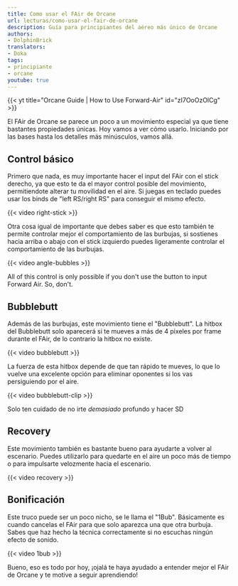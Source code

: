 ```yaml
---
title: Como usar el FAir de Orcane
url: lecturas/como-usar-el-fair-de-orcane
description: Guía para principiantes del aéreo más único de Orcane
authors:
- DolphinBrick
translators:
- Doka
tags:
- principiante
- orcane
youtube: true
---
```


{{< yt title="Orcane Guide | How to Use Forward-Air" id="zI7OoOzOlCg" >}}

El FAir de Orcane se parece un poco a un movimiento especial ya que tiene bastantes propiedades únicas. Hoy vamos a ver cómo usarlo. Iniciando por las bases hasta los detalles más minúsculos, vamos allá.

## Control básico

Primero que nada, es muy importante hacer el input del FAir con el stick derecho, ya que esto te da el mayor control posible del movimiento, permitiendote alterar tu movilidad en el aire. Si juegas en teclado puedes usar los binds de "left RS/right RS" para conseguir el mismo efecto.

{{< video right-stick >}}

Otra cosa igual de importante que debes saber es que esto también te permite controlar mejor el comportamiento de las burbujas, si sostienes hacia arriba o abajo con el stick izquierdo puedes ligeramente controlar el comportamiento de las burbujas.

{{< video angle-bubbles >}}

All of this control is only possible if you don't use the button to input Forward Air. So, don't.

## Bubblebutt

Además de las burbujas, este movimiento tiene el "Bubblebutt". La hitbox del Bubblebutt solo aparecerá si te mueves a más de 4 pixeles por frame durante el FAir, de lo contrario la hitbox no existe.

{{< video bubblebutt >}}

La fuerza de esta hitbox depende de que tan rápido te mueves, lo que lo vuelve una excelente opción para eliminar oponentes si los vas persiguiendo por el aire.

{{< video bubblebutt-clip >}}

Solo ten cuidado de no irte *demasiado* profundo y hacer SD

## Recovery

Este movimiento también es bastante bueno para ayudarte a volver al escenario. Puedes utilizarlo para quedarte en el aire un poco más de tiempo o para impulsarte velozmente hacia el escenario.

{{< video recovery >}}

## Bonificación

Este truco puede ser un poco nicho, se le llama el "1Bub". Básicamente es cuando cancelas el FAir para que solo aparezca una que otra burbuja. Sabes que haz hecho la técnica correctamente si no escuchas ningún efecto de sonido.

{{< video 1bub >}}

Bueno, eso es todo por hoy, ¡ojalá te haya ayudado a entender mejor el FAir de Orcane y te motive a seguir aprendiendo!
